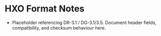 # HXO Format Notes

- Placeholder referencing DR-3.1 / DG-3.1/3.5. Document header fields, compatibility, and checksum behaviour here.
